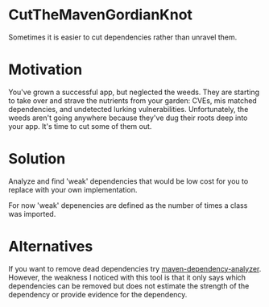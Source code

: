 # CutTheMavenGordianKnot
Sometimes it is easier to cut dependencies rather than unravel them.

# Motivation

You've grown a successful app, but neglected the weeds. They are starting to take over and strave the nutrients from your garden: CVEs, mis matched dependencies, and undetected lurking vulnerabilities. Unfortunately, the weeds aren't going anywhere because they've dug their roots deep into your app. It's time to cut some of them out. 

# Solution

Analyze and find 'weak' dependencies that would be low cost for you to replace with your own implementation.

For now 'weak' depenencies are defined as the number of times a class was imported.

# Alternatives

If you want to remove dead dependencies try [maven-dependency-analyzer](https://github.com/apache/maven-dependency-analyzer). However, the weakness I noticed with this tool is that it only says which dependencies can be removed but does not estimate the strength of the dependency or provide evidence for the dependency.
